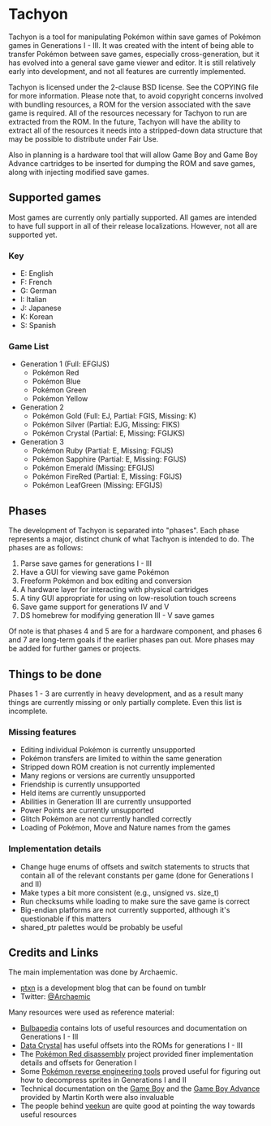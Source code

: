 Tachyon
=======
Tachyon is a tool for manipulating Pokémon within save games of Pokémon games in Generations I - III. It was created with the intent of being able to transfer Pokémon between save games, especially cross-generation, but it has evolved into a general save game viewer and editor. It is still relatively early into development, and not all features are currently implemented.

Tachyon is licensed under the 2-clause BSD license. See the COPYING file for more information. Please note that, to avoid copyright concerns involved with bundling resources, a ROM for the version associated with the save game is required. All of the resources necessary for Tachyon to run are extracted from the ROM. In the future, Tachyon will have the ability to extract all of the resources it needs into a stripped-down data structure that may be possible to distribute under Fair Use.

Also in planning is a hardware tool that will allow Game Boy and Game Boy Advance cartridges to be inserted for dumping the ROM and save games, along with injecting modified save games.

Supported games
---------------

Most games are currently only partially supported. All games are intended to have full support in all of their release localizations. However, not all are supported yet.

### Key

- E: English
- F: French
- G: German
- I: Italian
- J: Japanese
- K: Korean
- S: Spanish

### Game List

- Generation 1 (Full: EFGIJS)
	- Pokémon Red
	- Pokémon Blue
	- Pokémon Green
	- Pokémon Yellow
- Generation 2
	- Pokémon Gold (Full: EJ, Partial: FGIS, Missing: K)
	- Pokémon Silver (Partial: EJG, Missing: FIKS)
	- Pokémon Crystal (Partial: E, Missing: FGIJKS)
- Generation 3
	- Pokémon Ruby (Partial: E, Missing: FGIJS)
	- Pokémon Sapphire (Partial: E, Missing: FGIJS)
	- Pokémon Emerald (Missing: EFGIJS)
	- Pokémon FireRed (Partial: E, Missing: FGIJS)
	- Pokémon LeafGreen (Missing: EFGIJS)

Phases
------
The development of Tachyon is separated into "phases". Each phase represents a major, distinct chunk of what Tachyon is intended to do. The phases are as follows:

1. Parse save games for generations I - III
2. Have a GUI for viewing save game Pokémon
3. Freeform Pokémon and box editing and conversion
4. A hardware layer for interacting with physical cartridges
5. A tiny GUI appropriate for using on low-resolution touch screens
6. Save game support for generations IV and V
7. DS homebrew for modifying generation III - V save games

Of note is that phases 4 and 5 are for a hardware component, and phases 6 and 7 are long-term goals if the earlier phases pan out. More phases may be added for further games or projects.

Things to be done
-----------------
Phases 1 - 3 are currently in heavy development, and as a result many things are currently missing or only partially complete. Even this list is incomplete.

### Missing features

- Editing individual Pokémon is currently unsupported
- Pokémon transfers are limited to within the same generation
- Stripped down ROM creation is not currently implemented
- Many regions or versions are currently unsupported
- Friendship is currently unsupported
- Held items are currently unsupported
- Abilities in Generation III are currently unsupported
- Power Points are currently unsupported
- Glitch Pokémon are not currently handled correctly
- Loading of Pokémon, Move and Nature names from the games

### Implementation details
- Change huge enums of offsets and switch statements to structs that contain all of the relevant constants per game (done for Generations I and II)
- Make types a bit more consistent (e.g., unsigned vs. size_t)
- Run checksums while loading to make sure the save game is correct
- Big-endian platforms are not currently supported, although it's questionable if this matters
- shared_ptr palettes would be probably be useful

Credits and Links
-----------------

The main implementation was done by Archaemic.

- [ptxn](http://ptxn.tumblr.com) is a development blog that can be found on tumblr
- Twitter: [@Archaemic](http://twitter.com/archaemic) 

Many resources were used as reference material:

- [Bulbapedia](http://bulbapedia.bulbagarden.net) contains lots of useful resources and documentation on Generations I - III
- [Data Crystal](http://datacrystal.romhacking.net) has useful offsets into the ROMs for generations I - III
- The [Pokémon Red disassembly](https://github.com/iimarckus/pokered) project provided finer implementation details and offsets for Generation I
- Some [Pokémon reverse engineering tools](https://github.com/kanzure/pokemon-reverse-engineering-tools) proved useful for figuring out how to decompress sprites in Generations I and II
- Technical documentation on the [Game Boy](http://nocash.emubase.de/pandocs.htm) and the [Game Boy Advance](http://nocash.emubase.de/gbatek.htm) provided by Martin Korth were also invaluable
- The people behind [veekun](http://veekun.com) are quite good at pointing the way towards useful resources
